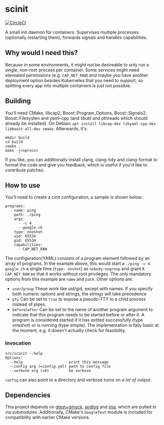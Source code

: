 # scinit
[![CircleCI](https://circleci.com/gh/uubk/scinit/tree/master.svg?style=shield)](https://circleci.com/gh/uubk/cinit/tree/master)

A small init daemon for containers. Supervises multiple processes (optionally restarting
them), forwards signals and handles capabilities.

## Why would I need this?
Because in some environments, it might not be desireable to only run a single, non-root
process per container. Some services might need eleveated permissions (e.g. `CAP_NET_RAW`)
and maybe you have another deployment option besides Kubernetes that you need to support,
so splitting every app into multiple containers is just not possible.

## Building
You'll need CMake, libcap2, Boost::Program_Options, Boost::Signals2, Boost::Filesysten
and yaml-cpp (and libutil and pthreads which should already be installed). On Debian:
`apt install libcap-dev libyaml-cpp-dev libboost-all-dev cmake`. Afterwards, it's
```
mkdir build
cd build
cmake ..
make -j<nprocs>
```
If you like, you can additionally install clang, clang-tidy and clang-format to format
the code and give you feedback, which is useful if you'd like to contribute patches.

## How to use
You'll need to create a cinit configuration, a sample is shown below.:
```
programs:
  - name: ping
    path: ./ping
    args:
      - -c 4
      - google.ch
    type: oneshot
    uid: 65534
    gid: 65534
    capabilities:
      - CAP_NET_RAW
```
The configuration(YAML) consists of a program element followed by an array of programs.
In the example above, this would start a `./ping -c 4 google.ch` a single time (`type: onshot`) as
`nobody:nogroup` and grant it `CAP_NET_RAW` so that it works without root privileges.
The only mandatory options from this example are `name` and `path`. Other options are:

* `user`/`group` These work like uid/gid, except with names. If you specify both numeric options and strings, the strings will take precedence
* `pty` Can be set to `true` to expose a pseudo-TTY to a child process instead of pipes.
* `before`/`after` Can be set to the name of another program argument to indicate that this program needs to be started before or after it. A program is considered started if it has exitted successfully (type oneshot) or is running (type simple). The implementation is faily basic at the moment, e.g. it doesn't actually check for feasibility.

### Invocation
```
src/scinit --help 
Options:
  --help                     print this message
  --config arg (=config.yml) path to config file
  --verbose arg (=0)         be verbose
```
`config` can also point to a directory and verbose turns on *a lot of* output.


## Dependencies
This project depends on [gtest+gmock](https://github.com/google/googletest), 
[spdlog](https://github.com/gabime/spdlog) and [inja](https://github.com/pantor/inja),
which are pulled in via submodules. Additionally, CMake's `GoogleTest` module is 
included for compatibility with earlier CMake versions.